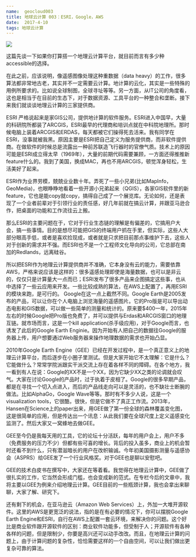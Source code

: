 ```yaml
---
name:  geocloud003
title: 地球云计算 003：ESRI，Google，AWS
date:  2017-4-10
tags: 地球云计算
---
```

<!-- more -->
![](/cnblog/uploads/geocloud003.jpg)

这篇先谈一下如果你打算搭一个地理云计算平台，就目前而言有多少种accessible的选择。

在此之前，应该说明，像遥感图像处理这种重数据（data heavy）的工作，很多算法都非常地古老，其实并不一定需要云计算。地计算的云化，其实是一些特殊的用例所要求的。比如说全球制图，全球寻址等等。另一方面，从IT公司的角度看，这也是相当于在目前的生态下，对于数据资源、工具平台的一种整合和垄断。接下来我们就谈谈地理云计算的三家提供商。

ESRI 严格说起来是家GIS公司，提供地计算的软件服务。ESRI进入中国早，大量的科研院所都装了ARCGIS，ESRI最早的代理商和培训点就在中科院地理所。那时候电脑上装着ARCGIS和ERDAS，每天都被它们操得死去活来。我有同学在ESRI，没事就被我黑。原因主要是ESRI把自己定义为服务提供商，而非软件提供商。在做软件的时候总是流露出一种前苏联造飞行器时的官僚气质。技术上的原因可能是ESRI成立得太早（1969年），大量的前期代码需要兼顾，一方面还得推推新feature什么的。我到了美国，换成MAC，再也不用ARCGIS，顿觉浑身轻松，生活美好了起来。

ESRI作为业界劳模，兢兢业业数十年。弄死了一些小兄弟(比如MapInfo，GeoMedia)，也眼睁睁地看着一些开源小兄弟起来（QGIS），各家GIS软件里的新feature，它也是能copy就copy，搞得自己成了一个展览库。无论如何，还是表现了一个业者前辈对于引领行业的责任感，好几年前就在搞云计算，并跟亚马逊合作，把桌面的功能和工作流往云上搬。

那么ESRI的主要问题在于，它对于行业生态链的理解是有偏差的，它搞用户大会，搞一些事情。目的是想尽可能把GIS的终端用户抓在手里，但实际，这些人大部分眼高手低，或者是喜欢捡现成，或者就是只求把目前那点事维护下去，这些人对于创新的需求并不强。而ESRI也不是一个工程师文化导向的公司，它总部在南加的Redlands，远离硅谷。

所以把ESRI作为地理云计算提供商并不准确，它本身没有云的能力，需要依靠AWS，严格来说应该是这样的：很多遥感处理即使是海量数据，也可以是非云的，仅仅只是计算量大一点而已；ESRI发布了很多产品来企图搞定这些事，也从中选择了一些云应用来开发。一些比较成熟的算法，在AWS上配置了，再用ESRI的模块来跑，是可行的。
Google在这一点上截然不同。Google Earth是2005发布的产品，可以让你在个人电脑上浏览海量的遥感图片。它的Pro版是可以导出动态电影和GIS数据，可以做一些简单的测量和统计的。原来要$400一年，2015年左右的时候Google把Pro版也免费了，并可以提供与Erdas和ARCGIS窗口的地理互链。就市场而言，这是一个kill application(杀手级应用)，对于Google而言，也诱发了此后的Google Earth Enginie。因为开始有人把自己的数据往Google的服务器上传，用户想要通过Web服务器来操作地理数据的需求也开始凸显。

2010年Google Earth Engine（GEE）已经在开发过程中，是一个真正意义上的地理云计算平台，而后逐步在小圈子里测试。但是大家开始它不太理解：它是什么？它能做什么？常常学院派跟实干派交流上存在着各样不同的障碍。在各个地方，我一看到有人在说：Google的XX不是一个XX，因为它缺少XX之类的论调就会叹气。大家在讨论Google的产品时，过于执着于皮相了。Google的很多早期产品，都是在寻找一个切入点进入，而后的产品线走向可以是灵活的，也不缺壮士断腕的做法。比如AlphaGo，Google Wave等等。那时有不多少人说，这是一个visualization tools，它很酷，很快，但是它做不了真正工作流。2013年，Hansen在Science上的paper出来，用GEE做了第一份全球的森林覆盖变化图，这是很简单的应用，但是传达出一个讯息：从此我们要在全球尺度上定义遥感变化监测了。然后大家又一窝蜂地去做GEE。

GEE至今仍是我每天用的工具，它的论坛十分活跃，每年的用户会上，用户不多（免费服务的压力不少）但都有些可喜的增长。背后的投入虽多，商业上的机会暂时还看不到什么，只有潜滋暗长的用户在改帜输诚。今年初美国摄影测量与遥感协会（ASPRS）给GEE发了一个行业风格奖。对于GEE也是聊以安慰吧。

GEE的技术白皮书在撰写中，大家还在等着看。我觉得在地理云计算中，GEE做了很扎实的工作，它当然会形成门槛，也会变成新的范式。在专栏今后的文章中，我将主要以GEE为例来介绍地理云计算。GEE目前的一些瓶颈计算，我也会拿出来聊聊，大家了解、研究下。

还有剩下的机会，在亚马逊云（Amazon Web Services）上，外加一大堆开源软件。这里的AWS是更宽泛的说法，指的是在有必要的情况下，你可以摆脱Google Earth Engine和ESRI，自行在AWS上配置一套云环境，来解决你的问题。这个好比是商业软件跟开源软件的区别：商业软件功能多，但受制于人；开源软件有各种各样的问题，但是限制少，你要是高兴还可以动手改改。而且，在地理云计算的问题上，由于计算问题的复杂性，恰恰需要这样的一个自由空间，可以让我们做出更复杂可靠的算法。